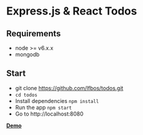 # Express.js & React Todos

## Requirements

* node >= v6.x.x
* mongodb

## Start

* git clone https://github.com/lfbos/todos.git
* `cd todos`
* Install dependencies `npm install`
* Run the app `npm start`
* Go to http://localhost:8080

**[Demo](http://107.170.53.89:8080/)**

